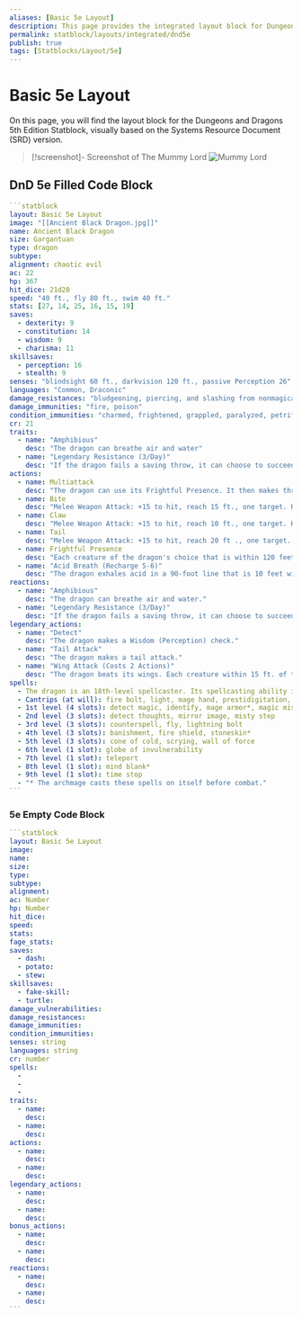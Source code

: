 ```yaml
---
aliases: [Basic 5e Layout]
description: This page provides the integrated layout block for Dungeons and
permalink: statblock/layouts/integrated/dnd5e
publish: true
tags: [Statblocks/Layout/5e]
---
```


# Basic 5e Layout

On this page, you will find the layout block for the Dungeons and Dragons 5th Edition Statblock, visually based on the Systems Resource Document (SRD) version. 

> [!screenshot]- Screenshot of The Mummy Lord
> ![Mummy Lord](https://github.com/valentine195/fantasy-statblocks/blob/gh-pages/images/statblock/statblock-5e-mummy-lord.png?raw=true)

## DnD 5e Filled Code Block

````yaml
```statblock
layout: Basic 5e Layout
image: "[[Ancient Black Dragon.jpg]]"
name: Ancient Black Dragon
size: Gargantuan
type: dragon
subtype:
alignment: chaotic evil
ac: 22
hp: 367
hit_dice: 21d20
speed: "40 ft., fly 80 ft., swim 40 ft."
stats: [27, 14, 25, 16, 15, 19]
saves:
  - dexterity: 9
  - constitution: 14
  - wisdom: 9
  - charisma: 11
skillsaves:
  - perception: 16
  - stealth: 9
senses: "blindsight 60 ft., darkvision 120 ft., passive Perception 26"
languages: "Common, Draconic"
damage_resistances: "bludgeoning, piercing, and slashing from nonmagical attacks"
damage_immunities: "fire, poison"
condition_immunities: "charmed, frightened, grappled, paralyzed, petrified, poisoned, prone, restrained"
cr: 21
traits:
  - name: "Amphibious"
    desc: "The dragon can breathe air and water"
  - name: "Legendary Resistance (3/Day)"
    desc: "If the dragon fails a saving throw, it can choose to succeed instead."
actions:
  - name: Multiattack
    desc: "The dragon can use its Frightful Presence. It then makes three attacks: one with its bite and two with its claws."
  - name: Bite
    desc: "Melee Weapon Attack: +15 to hit, reach 15 ft., one target. Hit: 19 (2d10 + 8) piercing damage plus 9 (2d8) acid damage."
  - name: Claw
    desc: "Melee Weapon Attack: +15 to hit, reach 10 ft., one target. Hit: 15 (2d6 + 8) slashing damage."
  - name: Tail
    desc: "Melee Weapon Attack: +15 to hit, reach 20 ft ., one target. Hit: 17 (2d8 + 8) bludgeoning damage."
  - name: Frightful Presence
    desc: "Each creature of the dragon's choice that is within 120 feet of the dragon and aware of it must succeed on a DC 19 Wisdom saving throw or become frightened for 1 minute. A creature can repeat the saving throw at the end of each of its turns, ending the effect on itself on a success. If a creature's saving throw is successful or the effect ends for it, the creature is immune to the dragon's Frightful Presence for the next 24 hours."
  - name: "Acid Breath (Recharge 5-6)"
    desc: "The dragon exhales acid in a 90-foot line that is 10 feet wide. Each creature in that line must make a DC 22 Dexterity saving throw, taking 67 (15d8) acid damage on a failed save, or half as much damage on a successful one."
reactions:
  - name: "Amphibious"
    desc: "The dragon can breathe air and water."
  - name: "Legendary Resistance (3/Day)"
    desc: "If the dragon fails a saving throw, it can choose to succeed instead."
legendary_actions:
  - name: "Detect"
    desc: "The dragon makes a Wisdom (Perception) check."
  - name: "Tail Attack"
    desc: "The dragon makes a tail attack."
  - name: "Wing Attack (Costs 2 Actions)"
    desc: "The dragon beats its wings. Each creature within 15 ft. of the dragon must succeed on a DC 23 Dexterity saving throw or take 15 (2d6 + 8) bludgeoning damage and be knocked prone. The dragon can then fly up to half its flying speed."
spells:
  - The dragon is an 18th-level spellcaster. Its spellcasting ability is Intelligence (spell save DC 17, +9 to hit with spell attacks). The archmage can cast disguise self and invisibility at will and has the following wizard spells prepared
  - Cantrips (at will): fire bolt, light, mage hand, prestidigitation, shocking grasp
  - 1st level (4 slots): detect magic, identify, mage armor*, magic missile
  - 2nd level (3 slots): detect thoughts, mirror image, misty step
  - 3rd level (3 slots): counterspell, fly, lightning bolt
  - 4th level (3 slots): banishment, fire shield, stoneskin*
  - 5th level (3 slots): cone of cold, scrying, wall of force
  - 6th level (1 slot): globe of invulnerability
  - 7th level (1 slot): teleport
  - 8th level (1 slot): mind blank*
  - 9th level (1 slot): time stop
  - "* The archmage casts these spells on itself before combat."
```
````

### 5e Empty Code Block

````yaml
```statblock
layout: Basic 5e Layout
image: 
name: 
size: 
type: 
subtype: 
alignment: 
ac: Number
hp: Number
hit_dice: 
speed: 
stats: 
fage_stats: 
saves:
  - dash: 
  - potato: 
  - stew: 
skillsaves:
  - fake-skill: 
  - turtle: 
damage_vulnerabilities: 
damage_resistances: 
damage_immunities: 
condition_immunities: 
senses: string
languages: string
cr: number
spells:
  - 
  - 
  -  
traits:
  - name: 
    desc: 
  - name: 
    desc: 
actions:
  - name: 
    desc: 
  - name: 
    desc: 
legendary_actions:
  - name: 
    desc: 
  - name: 
    desc: 
bonus_actions:
  - name: 
    desc: 
  - name: 
    desc: 
reactions:
  - name: 
    desc: 
  - name: 
    desc: 
```
````